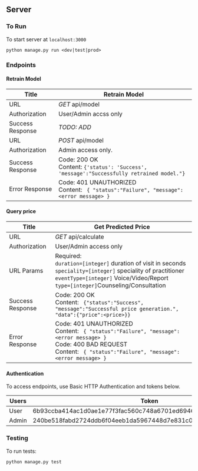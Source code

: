 ## Server

### To Run
To start server at `localhost:3000`
```
python manage.py run <dev|test|prod>
```


### Endpoints
#### Retrain Model
Title | Retrain Model
---|---
URL | *GET* api/model
Authorization | User/Admin accss only
Success Response | *TODO: ADD*
URL | *POST* api/model
Authorization | Admin access only.
Success Response | Code: 200 OK </br> Content: ``` {'status': 'Success', 'message':"Successfully retrained model."} ```
Error Response | Code: 401 UNAUTHORIZED </br> Content: ``` { "status":"Failure", "message":<error message> }```

#### Query price
Title | Get Predicted Price
---|---
URL | *GET* api/calculate
Authorization | User/Admin access only
URL Params | Required: </br> `duration=[integer]` duration of visit in seconds </br> `speciality=[integer]` speciality of practitioner </br> `eventType=[integer]` Voice/Video/Report </br> `type=[integer]`Counseling/Consultation
Success Response | Code: 200 OK </br> Content: ``` {"status":"Success", "message":"Successful price generation.", "data":{"price":<price>}}```
Error Response | Code: 401 UNAUTHORIZED </br> Content: ``` { "status":"Failure", "message":<error message> }``` </br> Code: 400 BAD REQUEST </br> Content: ``` { "status":"Failure", "message":<error message> }```

#### Authentication
To access endpoints, use Basic HTTP Authentication and tokens below.

Users|Token
--- | ---
User | 6b93ccba414ac1d0ae1e77f3fac560c748a6701ed6946735a49d463351518e16
Admin | 240be518fabd2724ddb6f04eeb1da5967448d7e831c08c8fa822809f74c720a9


### Testing
To run tests:
```
python manage.py test
```
